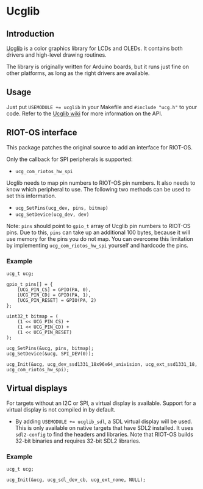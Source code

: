 # Ucglib

## Introduction
[Ucglib](https://github.com/olikraus/ucglib) is a color graphics library for LCDs and OLEDs. It contains both drivers and high-level drawing routines.

The library is originally written for Arduino boards, but it runs just fine on other platforms, as long as the right drivers are available.

## Usage
Just put `USEMODULE += ucglib` in your Makefile and `#include "ucg.h"` to your code. Refer to the [Ucglib wiki](https://github.com/olikraus/ucglib/wiki) for more information on the API.

## RIOT-OS interface
This package patches the original source to add an interface for RIOT-OS.

Only the callback for SPI peripherals is supported:

* `ucg_com_riotos_hw_spi`

Ucglib needs to map pin numbers to RIOT-OS pin numbers. It also needs to know which peripheral to use. The following two methods can be used to set this information.

* `ucg_SetPins(ucg_dev, pins, bitmap)`
* `ucg_SetDevice(ucg_dev, dev)`

Note: `pins` should point to `gpio_t` array of Ucglib pin numbers to RIOT-OS pins. Due to this, `pins` can take up an additional 100 bytes, because it will use memory for the pins you do not map. You can overcome this limitation by implementing `ucg_com_riotos_hw_spi` yourself and hardcode the pins.

### Example
```
ucg_t ucg;

gpio_t pins[] = {
    [UCG_PIN_CS] = GPIO(PA, 0),
    [UCG_PIN_CD] = GPIO(PA, 1),
    [UCG_PIN_RESET] = GPIO(PA, 2)
};

uint32_t bitmap = (
    (1 << UCG_PIN_CS) +
    (1 << UCG_PIN_CD) +
    (1 << UCG_PIN_RESET)
);

ucg_SetPins(&ucg, pins, bitmap);
ucg_SetDevice(&ucg, SPI_DEV(0));

ucg_Init(&ucg, ucg_dev_ssd1331_18x96x64_univision, ucg_ext_ssd1331_18, ucg_com_riotos_hw_spi);
```

## Virtual displays
For targets without an I2C or SPI, a virtual display is available. Support for a virtual display is not compiled in by default.

* By adding `USEMODULE += ucglib_sdl`, a SDL virtual display will be used. This is only available on native targets that have SDL2 installed. It uses `sdl2-config` to find the headers and libraries. Note that RIOT-OS builds 32-bit binaries and requires 32-bit SDL2 libraries.

### Example
```
ucg_t ucg;

ucg_Init(&ucg, ucg_sdl_dev_cb, ucg_ext_none, NULL);
```
